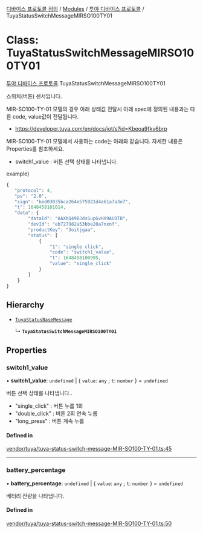 [디바이스 프로토콜 정의](../README.md) / [Modules](../modules.md) / [투야 디바이스 프로토콜](../modules/___________.md) / TuyaStatusSwitchMessageMIRSO100TY01

# Class: TuyaStatusSwitchMessageMIRSO100TY01

[투야 디바이스 프로토콜](../modules/___________.md).TuyaStatusSwitchMessageMIRSO100TY01

스위치(버튼) 센서입니다.

MIR-SO100-TY-01 모델의 경우 아래 상태값 전달시 아래 spec에 정의된 내용과는 다른 code, value값이 전달됩니다.

* https://developer.tuya.com/en/docs/iot/s?id=Kbeoa9fkv6brp

MIR-SO100-TY-01 모델에서 사용하는 code는 아래와 같습니다. 자세한 내용은 Properties를 참조하세요.

* switch1_value : 버튼 선택 상태를 나타냅니다.

example)
 ```typescript
{
    "protocol": 4,
    "pv": "2.0",
    "sign": "bed03035bca264e575921d4e61a7a3e7",
    "t": 1648458101014,
    "data": {
         "dataId": "AAXbQ49BJdsSupGvHX9AUDTB",
         "devId": "eb727982a53bbe20a7nxnf",
         "productKey": "3oitjgaa",
         "status": [
             {
                 "1": "single click",
                 "code": "switch1_value",
                 "t": 1648458100995,
                 "value": "single_click"
             }
         ]
     }
}
```

## Hierarchy

- [`TuyaStatusBaseMessage`](__________.TuyaStatusBaseMessage.md)

  ↳ **`TuyaStatusSwitchMessageMIRSO100TY01`**

## Properties

### switch1\_value

• **switch1\_value**: `undefined` \| { `value`: `any` ; `t`: `number`  } = `undefined`

버튼 선택 상태를 나타냅니다..
* "single_click" : 버튼 누름 1회
* "double_click" : 버튼 2회 연속 누름
* "long_press" : 버튼 계속 누름

#### Defined in

[vendor/tuya/tuya-status-switch-message-MIR-SO100-TY-01.ts:45](https://github.com/zigbang/iot/blob/43523cfa/packages/ziot-bridge/tuya/zthing-message-converter/lib/messages/vendor/tuya/tuya-status-switch-message-MIR-SO100-TY-01.ts#L45)

___

### battery\_percentage

• **battery\_percentage**: `undefined` \| { `value`: `any` ; `t`: `number`  } = `undefined`

베터리 잔량을 나타냅니다.

#### Defined in

[vendor/tuya/tuya-status-switch-message-MIR-SO100-TY-01.ts:50](https://github.com/zigbang/iot/blob/43523cfa/packages/ziot-bridge/tuya/zthing-message-converter/lib/messages/vendor/tuya/tuya-status-switch-message-MIR-SO100-TY-01.ts#L50)
